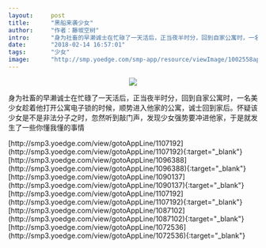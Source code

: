 ```yaml
---
layout:     post
title:      "黑船来袭少女"
author:     "作者：藤坂空树"
intro:      "身为社畜的早濑诚士在忙碌了一天活后，正当夜半时分，回到自家公寓时，一名美少女趁着他打开公寓电子锁的时候，顺势进入他家的公寓，诚士回到家后。怀疑该少女是不是非法分子之时，忽然听到敲门声，发现少女强势要冲进他家，于是就发生了一些你懂我懂的事情"
date:       "2018-02-14 16:57:01"
tags:       "少女"
image:      "http://smp.yoedge.com/smp-app/resource/viewImage/1002558appline.png"
---
```

<div style="text-align: center">
<p><img src="http://smp.yoedge.com/smp-app/resource/viewImage/1002558appline.png"/></p>
</div>
<p class="post-meta">
<span>身为社畜的早濑诚士在忙碌了一天活后，正当夜半时分，回到自家公寓时，一名美少女趁着他打开公寓电子锁的时候，顺势进入他家的公寓，诚士回到家后。怀疑该少女是不是非法分子之时，忽然听到敲门声，发现少女强势要冲进他家，于是就发生了一些你懂我懂的事情</span>
</p>
[http://smp3.yoedge.com/view/gotoAppLine/1107192](http://smp3.yoedge.com/view/gotoAppLine/1107192){:target="_blank"}
[http://smp3.yoedge.com/view/gotoAppLine/1096388](http://smp3.yoedge.com/view/gotoAppLine/1096388){:target="_blank"}
[http://smp3.yoedge.com/view/gotoAppLine/1090137](http://smp3.yoedge.com/view/gotoAppLine/1090137){:target="_blank"}
[http://smp3.yoedge.com/view/gotoAppLine/1107192](http://smp3.yoedge.com/view/gotoAppLine/1107192){:target="_blank"}
[http://smp3.yoedge.com/view/gotoAppLine/1087102](http://smp3.yoedge.com/view/gotoAppLine/1087102){:target="_blank"}
[http://smp3.yoedge.com/view/gotoAppLine/1072536](http://smp3.yoedge.com/view/gotoAppLine/1072536){:target="_blank"}


